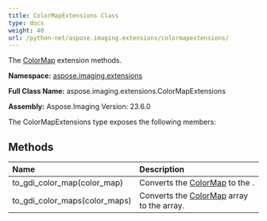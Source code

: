 ```yaml
---
title: ColorMapExtensions Class
type: docs
weight: 40
url: /python-net/aspose.imaging.extensions/colormapextensions/
---
```


The [ColorMap](/imaging/python-net/aspose.imaging/colormap/) extension methods.

**Namespace:** [aspose.imaging.extensions](/imaging/python-net/aspose.imaging.extensions/)

**Full Class Name:** aspose.imaging.extensions.ColorMapExtensions

**Assembly:**  Aspose.Imaging Version: 23.6.0

The ColorMapExtensions type exposes the following members:
## **Methods**
|**Name**|**Description**|
| :- | :- |
|to_gdi_color_map(color_map)|Converts the [ColorMap](/imaging/python-net/aspose.imaging/colormap/) to the .|
|to_gdi_color_maps(color_maps)|Converts the [ColorMap](/imaging/python-net/aspose.imaging/colormap/) array to the  array.|
